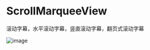 # ScrollMarqueeView
滚动字幕，水平滚动字幕，竖直滚动字幕，翻页式滚动字幕

![image](https://github.com/xinsun001/ScrollMarqueeView/blob/main/showimg/Screenflick%20Movie%20.gif)
